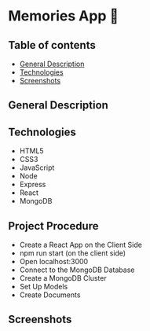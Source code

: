 # Memories App 💭

## Table of contents
* [General Description](#general-info)
* [Technologies](#technologies)
* [Screenshots](#screenshots)


## General Description



## Technologies

- HTML5
- CSS3
- JavaScript 
- Node
- Express
- React
- MongoDB


## Project Procedure

- Create a React App on the Client Side 
- npm run start (on the client side)
- Open localhost:3000
- Connect to the MongoDB Database
- Create a MongoDB Cluster
- Set Up Models
- Create Documents

## Screenshots 
